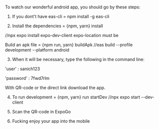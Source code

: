 To watch our wonderful android app, you should go by these steps:

1. If you dont't have eas-cli = npm install -g eas-cli

2. Install the dependencies = {npm, yarn} install 

//npx expo install expo-dev-client expo-location must be

Build an apk file = {npm run, yarn} buildApk //eas build --profile development --platform android

3. When it will be necessary, type the following in the command line:

'user' : sanich123 

'password' : 7fwd7rlm

With QR-code or the direct link download the app.

4. To run development = {npm, yarn} run startDev //npx expo start --dev-client

5. Scan the QR-code in ExpoGo

6. Fucking enjoy your app into the mobile